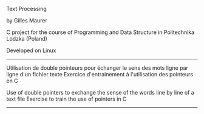 Text Processing

by Gilles Maurer 

C project for the course of Programming and Data Structure in Politechnika Lodzka (Poland)

Developed on Linux

----------------------------------------------

Utilisation de double pointeurs pour échanger le sens des mots ligne par ligne d'un fichier texte
Exercice d'entrainement à l'utilisation des pointeurs en C

Use of double pointers to exchange the sense of the words line by line of a text file
Exercise to train the use of pointers in C

----------------------------------------------
